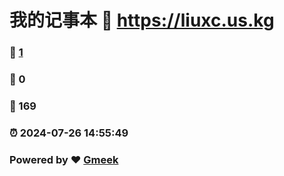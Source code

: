 # 我的记事本 :link: https://liuxc.us.kg
### :page_facing_up: [1](https://liuxc2082.github.io/tag.html) 
### :speech_balloon: 0 
### :hibiscus: 169 
### :alarm_clock: 2024-07-26 14:55:49 
### Powered by :heart: [Gmeek](https://github.com/Meekdai/Gmeek)

